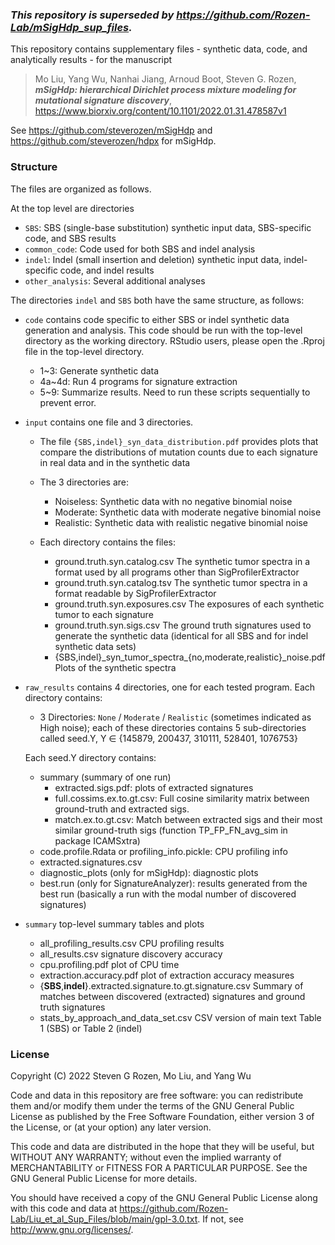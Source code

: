 ### _*This repository is superseded by https://github.com/Rozen-Lab/mSigHdp_sup_files.*_

This repository contains supplementary files - synthetic data, code, and analytically results - 
for the manuscript

> Mo Liu, Yang Wu, Nanhai Jiang, Arnoud Boot, Steven G. Rozen,
> ***mSigHdp: hierarchical Dirichlet process mixture modeling for mutational signature discovery***, 
> https://www.biorxiv.org/content/10.1101/2022.01.31.478587v1

See https://github.com/steverozen/mSigHdp and https://github.com/steverozen/hdpx for mSigHdp.

### Structure

The files are organized as follows.

At the top level are directories

- `SBS`: SBS (single-base substitution) synthetic input data, SBS-specific code, and SBS results
- `common_code`: Code used for both SBS and indel analysis
- `indel`: Indel (small insertion and deletion) synthetic input data, indel-specific code, and indel results
- `other_analysis`: Several additional analyses


The directories `indel` and `SBS` both have the same structure, as follows:
  - `code` contains code specific to either SBS or indel synthetic data generation and analysis.
      This code should be run with the top-level directory as the working
      directory. RStudio users, please open the .Rproj file in the top-level directory.
    - 1~3: Generate synthetic data
    - 4a~4d: Run 4 programs for signature extraction
    - 5~9: Summarize results. Need to run these scripts sequentially to prevent error.
  - `input` contains one file and 3 directories.
    - The file `{SBS,indel}_syn_data_distribution.pdf`
          provides plots that compare the distributions of mutation counts due
	  to each signature in real data and in the
	  synthetic data
    - The 3 directories are:
      - Noiseless: 
        Synthetic data with no negative binomial noise
      - Moderate:
        Synthetic data with moderate negative binomial noise
      - Realistic:
        Synthetic data with realistic negative binomial noise
      
    - Each directory contains the files:
      - ground.truth.syn.catalog.csv The synthetic tumor spectra in a format used by all programs other than SigProfilerExtractor
      - ground.truth.syn.catalog.tsv The synthetic tumor spectra in a format readable by SigProfilerExtractor
      - ground.truth.syn.exposures.csv The exposures of each synthetic tumor to each signature
      - ground.truth.syn.sigs.csv The ground truth signatures used to generate the synthetic data (identical for all SBS and for indel synthetic data sets)
      - {SBS,indel}\_syn_tumor_spectra\_{no,moderate,realistic}_noise.pdf Plots of the synthetic spectra

  - `raw_results` contains 4 directories, one for each tested program. Each directory contains: 
	- 3 Directories: `None` / `Moderate` / `Realistic` (sometimes indicated as High noise);
	  each of these directories contains 5 sub-directories called seed.Y, Y ∈ {145879, 200437, 310111, 528401, 1076753}
	  
	Each seed.Y directory contains:
	  - summary (summary of one run)
		- extracted.sigs.pdf: plots of extracted signatures
		- full.cossims.ex.to.gt.csv: Full cosine similarity matrix between ground-truth and extracted sigs.
		- match.ex.to.gt.csv: Match between extracted sigs and their
		  most similar ground-truth sigs (function
		  TP_FP_FN_avg_sim in package ICAMSxtra)   
	  - code.profile.Rdata or profiling_info.pickle: 
		CPU profiling info     
	  - extracted.signatures.csv          
	  - diagnostic_plots (only for mSigHdp): diagnostic plots        
	  - best.run (only for SignatureAnalyzer): results generated from the best run (basically
	    a run with the modal number of discovered signatures)  
			  
  - `summary` top-level summary tables and plots  
    - all_profiling_results.csv CPU profiling results
    - all_results.csv signature discovery accuracy  
    - cpu.profiling.pdf plot of CPU time
	- extraction.accuracy.pdf plot of extraction accuracy measures
	- {**SBS**,**indel**}.extracted.signature.to.gt.signature.csv Summary of matches between discovered (extracted) signatures and ground truth signatures
    + stats_by_approach_and_data_set.csv CSV version of main text
	  Table 1 (SBS) or Table 2 (indel)    
 
 ### License
 
 Copyright (C) 2022 Steven G Rozen, Mo Liu, and Yang Wu

 Code and data in this repository are free software: you can redistribute them and/or modify
 them under the terms of the GNU General Public License as published by
 the Free Software Foundation, either version 3 of the License, or
 (at your option) any later version.

 This code and data are distributed in the hope that they will be useful,
 but WITHOUT ANY WARRANTY; without even the implied warranty of
 MERCHANTABILITY or FITNESS FOR A PARTICULAR PURPOSE.  See the
 GNU General Public License for more details.

 You should have received a copy of the GNU General Public License
 along with this code and data at 
 https://github.com/Rozen-Lab/Liu_et_al_Sup_Files/blob/main/gpl-3.0.txt.
 If not, see <http://www.gnu.org/licenses/>.
    
